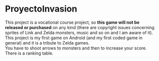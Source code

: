 # ProyectoInvasion    
This project is a vocational course project, so **this game will not be released or purchased** on any kind (there are copyright issues concerning sprites of Link and Zelda monsters, music and so on and I am aware of it).    
This project is my first game on Android (and my first coded game in general) and it is a tribute to Zelda games.   
You have to shoot arrows to monsters and then to increase your score.    
There is a ranking table.    
